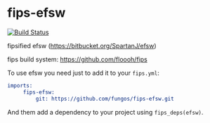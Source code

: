 fips-efsw
=========

[![Build Status](https://travis-ci.org/fungos/fips-efsw.svg?branch=travis-ci)](https://travis-ci.org/fungos/fips-efsw)

fipsified efsw (https://bitbucket.org/SpartanJ/efsw)

fips build system: https://github.com/floooh/fips

To use efsw you need just to add it to your `fips.yml`:

```cmake
imports:
     fips-efsw:
         git: https://github.com/fungos/fips-efsw.git
```

And them add a dependency to your project using `fips_deps(efsw)`.